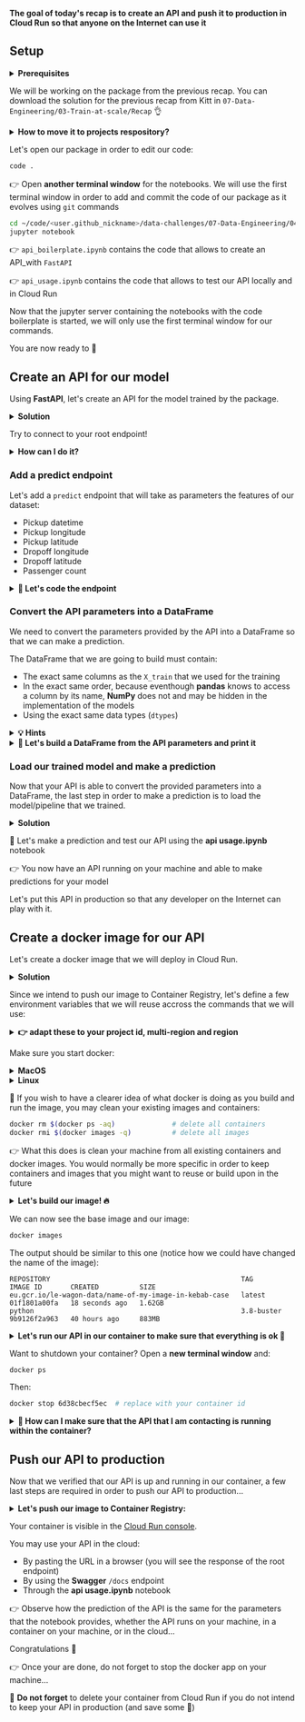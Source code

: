 
**The goal of today's recap is to create an API and push it to production in Cloud Run so that anyone on the Internet can use it**

## Setup

<details>
  <summary markdown='span'><strong> Prerequisites </strong></summary>

  In order to work on this recap you need to have a configured GCP account.

  👉 Container Registry API must be enabled

  👉 Cloud Run API must be enabled

</details>

We will be working on the package from the previous recap. You can download the solution for the previous recap from Kitt in `07-Data-Engineering/03-Train-at-scale/Recap` 👌

<details>
  <summary markdown='span'><strong> How to move it to projects respository? </strong></summary>

  ``` bash
  mv downloaded_solution_package ~/code/<user.github_nickname>/taxifare_predictinprod
  cd ~/code/<user.github_nickname>/taxifare_predictinprod
  ```
</details>

Let's open our package in order to edit our code:

```bash
code .
```

👉 Open **another terminal window** for the notebooks. We will use the first terminal window in order to add and commit the code of our package as it evolves using `git` commands

``` bash
cd ~/code/<user.github_nickname>/data-challenges/07-Data-Engineering/04-Predict-in-production/Recap
jupyter notebook
```

👉 `api_boilerplate.ipynb` contains the code that allows to create an API_with `FastAPI`

👉 `api_usage.ipynb` contains the code that allows to test our API locally and in Cloud Run

Now that the jupyter server containing the notebooks with the code boilerplate is started, we will only use the first terminal window for our commands.

You are now ready to 🎉

## Create an API for our model

Using **FastAPI**, let's create an API for the model trained by the package.

<details>
  <summary markdown='span'><strong> Solution </strong></summary>


  📐 Let's create an `api/fast.py` file and add a root endpoint for the API

  Run the API locally:

  ``` bash
  uvicorn api.fast:app --reload
```

</details>

Try to connect to your root endpoint!

<details>
  <summary markdown='span'><strong> How can I do it? </strong></summary>

  You should be able to connect to the root endpoint your API, either:

  👉 Open the URL served by **uvicorn** in your [http://localhost:8000/](http://localhost:8000/)

  👉 Use the `docs` endpoint of **Swagger** integrated to **FastAPI** in order to test the root endpoint: [http://localhost:8000/docs](http://localhost:8000/docs)

  👉 Using `curl` in the command line as proposed by **Swagger**

  👉 Using the **api usage.ipynb** notebook

</details>

### Add a predict endpoint

Let's add a `predict` endpoint that will take as parameters the features of our dataset:
- Pickup datetime
- Pickup longitude
- Pickup latitude
- Dropoff longitude
- Dropoff latitude
- Passenger count


<details>
  <summary markdown='span'><strong> 📐 Let's code the endpoint </strong></summary>

  Since we started the `uvicorn` server with the `--reload` flag, we can test the new version of the code without restarting `uvicorn`.

  👉 You should be able to test the predict endpoint using [**Swagger**](http://localhost:8000/docs) or the **api usage.ipynb** notebook

  For the moment, the endpoint returns a hard coded value. Let's change that.

  Now that we have a working prediction endpoint, here are the steps for our API to be complete:
  - convert the API parameters into a DataFrame
  - load our trained model
  - make a prediction
  - return the prediction

</details>

### Convert the API parameters into a DataFrame

We need to convert the parameters provided by the API into a DataFrame so that we can make a prediction.

The DataFrame that we are going to build must contain:
- The exact same columns as the `X_train` that we used for the training
- In the exact same order, because eventhough **pandas** knows to access a column by its name, **NumPy** does not and may be hidden in the implementation of the models
- Using the exact same data types (`dtypes`)

<details>
  <summary markdown='span'><strong> 💡 Hints </strong></summary>

  👉 Have a look at the code of the model in order to make sure what those columns are and what data types they use

  👉 The parameters provided by FastAPI are all strings. You probably need to convert them unless you trained your model with `objects`

  In the code of the endpoint, you should be able to `print()` the DataFrame built from the parameters.

  👉 The output of the print will be visible in the logs of your `uvicorn` server (which by default is the ouput of the terminal window). This allows you to make sure that the DataFrame is built correctly

</details>

<details>
  <summary markdown='span'><strong> 📐 Let's build a DataFrame from the API parameters and print it </strong></summary>

  Once the code is done, call the endpoint using the **api usage.ipynb** notebook, and see how the DataFrame gets printed in the console. The output should be similar to this:

  Here is the print of our DataFrame:

  ```
                           key          pickup_datetime  pickup_longitude  pickup_latitude  dropoff_longitude  dropoff_latitude  passenger_count
  0  2009-06-15 17:26:21.0000001  2009-06-15 17:26:21 UTC        -73.844311        40.721319          -73.84161         40.712278                1
  ```

  Here we can see the call to our API that we just made using the notebook (notice how we see the parameters passed in the URL):

  ```
  INFO:     127.0.0.1:52224 - "GET /predict?pickup_datetime=2020-12-12+12%3A12%3A12+UTC&lon1=41.123456&lat1=41.123456&lon2=41.123456&lat2=41.123456&passcount=3 HTTP/1.1" 200 OK
  ```

</details>

### Load our trained model and make a prediction

Now that your API is able to convert the provided parameters into a DataFrame, the last step in order to make a prediction is to load the model/pipeline that we trained.

<details>
  <summary markdown='span'><strong> Solution </strong></summary>

  You may train the model locally in order to retrieve a trained `model.joblib` file, or use the one provided with the solution.

  👉 You may encounter issues loading the model provided in the solution if your version of python or of the packages required in order to train the model substantially differ from the ones used when the model of the solution was trained

  ``` bash
  python -m taxifare.trainer
  ```

  Let's load the model using `joblib` and make a prediction using our DataFrame.

  Now that you can make a prediction, the last step is to return it through the API.

  🚨 FastAPI is going to convert whatever is returned by the function of your endpoint into `json`. This will allow the API response to be retrieved by the caller of the API. In particular, this means that the function of your endpoint cannot return a `ndarray`, because `ndarrays` cannot be converted into `json`... The prediction returned by your model may be contained in a `ndarray`. If this is the case, you need to return the prediction in a basic python code structure composed only of dictionaries, lists, and simple data types such as integers, strings, booleans, or datetimes

</details>

📐 Let's make a prediction and test our API using the **api usage.ipynb** notebook

👉 You now have an API running on your machine and able to make predictions for your model

Let's put this API in production so that any developer on the Internet can play with it.

## Create a docker image for our API

Let's create a docker image that we will deploy in Cloud Run.

<details>
  <summary markdown='span'><strong> Solution </strong></summary>

  First, create a `Dockerfile` containing the instructions allowing to building a docker image:
  - Based on a recent version of python (you may explore [Docker Hub](https://hub.docker.com/))
  - Containing the code for the API + the code for your model/pipeline + your trained model (`model.joblib`)
  - Do not forget to add the list of packages required in order to run your code and make a prediction (`requirements.txt`)
  - Add the steps required in order to install the packages listed in `requirements.txt` in the image
  - Add the instruction allowing to run your API when the container starts
  - Do not forget that we want to deploy this image in Cloud Run, therefore `uvicorn` needs to be told on which port to listen using the `$PORT` environment variable

  🚨 Before you try to run your container, you might want to make sure that all the packages required in order to run the code of the API (which includes loading the model) are present in your `requirements.txt` (for example `fastapi` and `uvicorn`, which allow to create and serve your API)

  📐 Let's write the `Dockerfile`

  You should now be able to build your image and run your container locally.

</details>

Since we intend to push our image to Container Registry, let's define a few environment variables that we will reuse accross the commands that we will use:

<details>
  <summary markdown='span'><strong> 👉 adapt these to your project id, multi-region and region </strong></summary>

  ``` bash
  export GCP_PROJECT_ID="le-wagon-data"
  echo $GCP_PROJECT_ID
  ```

  ``` bash
  export DOCKER_IMAGE_NAME="name-of-my-image-in-kebab-case"
  echo $DOCKER_IMAGE_NAME
  ```

  ``` bash
  export GCR_MULTI_REGION="eu.gcr.io"  # replace with the appropriate multi-region
  echo $GCR_MULTI_REGION
  ```

  ``` bash
  export GCR_REGION="europe-west1"  # replace with the appropriate region
  echo $GCR_REGION
  ```

</details>

Make sure you start docker:

<details>
  <summary markdown='span'><strong> MacOS </strong></summary>

Start the Docker app

</details>

<details>
  <summary markdown='span'><strong> Linux </strong></summary>

  ```bash
  sudo service docker start
  ```

  Once you are done, you will be able to stop docker:

  ```bash
  sudo service docker stop
  ```

</details>

🧹 If you wish to have a clearer idea of what docker is doing as you build and run the image, you may clean your existing images and containers:

``` bash
docker rm $(docker ps -aq)              # delete all containers
docker rmi $(docker images -q)          # delete all images
```

👉 What this does is clean your machine from all existing containers and docker images. You would normally be more specific in order to keep containers and images that you might want to reuse or build upon in the future

<details>
  <summary markdown='span'><strong> Let's build our image! 🔥 </strong></summary>

  ``` bash
  docker build -t $GCR_MULTI_REGION/$GCP_PROJECT_ID/$DOCKER_IMAGE_NAME .
  ```

  👉 See all the instructions (`FROM`, `COPY`, `RUN`, `CMD`) of the Dockerfile being executed one after the other

</details>

We can now see the base image and our image:

``` bash
docker images
```

The output should be similar to this one (notice how we could have changed the name of the image):

```
REPOSITORY                                               TAG          IMAGE ID       CREATED          SIZE
eu.gcr.io/le-wagon-data/name-of-my-image-in-kebab-case   latest       01f1801a00fa   18 seconds ago   1.62GB
python                                                   3.8-buster   9b9126f2a963   40 hours ago     883MB
```
<details>
  <summary markdown='span'><strong> Let's run our API in our container to make sure that everything is ok 🎸 </strong></summary>

  ``` bash
  docker run -e PORT=8000 -p 8000:8000 $GCR_MULTI_REGION/$GCP_PROJECT_ID/$DOCKER_IMAGE_NAME
  ```

  How cool is that that you can connect to your API inside of the container with [Swagger on port 8000](http://localhost:8000/docs) 🎉

  Pretty nice, but the easiest way to test our container is through the **api usage.ipynb** notebook...

</details>

Want to shutdown your container? Open a **new terminal window** and:

``` bash
docker ps
```

Then:

``` bash
docker stop 6d38cbecf5ec  # replace with your container id
```

<details>
  <summary markdown='span'><strong> 🤔 How can I make sure that the API that I am contacting is running within the container? </strong></summary>

  Just restart the container with a different port, and connect to it:

  ``` bash
  docker run -e PORT=8000 -p 8001:8000 $GCR_MULTI_REGION/$GCP_PROJECT_ID/$DOCKER_IMAGE_NAME
  ```

  👉 Here we still use the port 8000 inside of the container: the `-e PORT=8000` flag tells `uvicorn` to listen to this port inside of the container, the `-p 8001:8000` flag maps the `8001` port oustide of the container (in your machine) to the `8000` port inside of the container, which allows you to connect to your `localhost` on the port `8001` in order to contact the API inside of the container

  👉 Connect with [Swagger on port 8001](http://localhost:8001/docs) 🎉

</details>

## Push our API to production

Now that we verified that our API is up and running in our container, a few last steps are required in order to push our API to production...
<details>
  <summary markdown='span'><strong> Let's push our image to Container Registry: </strong></summary>

  ``` bash
  docker push $GCR_MULTI_REGION/$GCP_PROJECT_ID/$DOCKER_IMAGE_NAME
  ```

  👉 This step may take some time is your network connection is not that fast

  Your image now lives in the cloud, you may visit it using the [Container Registry console](https://console.cloud.google.com/gcr)

  Let's deploy our image from Container Registry to Cloud Run:

  ``` bash
  gcloud run deploy --image $GCR_MULTI_REGION/$GCP_PROJECT_ID/$DOCKER_IMAGE_NAME --platform managed --region $GCR_REGION
  ```

  👉 Choose a service name

  👉 **Allow unauthenticated invocations** so that any developer can play with your API

  Your API is now live on the address provided by Cloud Run 🔥

  The URL of your production API is output by the command line and should be similar to:

  ```
  https://name-of-my-image-in-kebab-case-xi54eseqrq-ew.a.run.app
  ```

</details>

Your container is visible in the [Cloud Run console](https://console.cloud.google.com/run).

You may use your API in the cloud:
- By pasting the URL in a browser (you will see the response of the root endpoint)
- By using the **Swagger** `/docs` endpoint
- Through the **api usage.ipynb** notebook

👉 Observe how the prediction of the API is the same for the parameters that the notebook provides, whether the API runs on your machine, in a container on your machine, or in the cloud...

Congratulations 🎉

👉 Once your are done, do not forget to stop the docker app on your machine...

🚨 **Do not forget** to delete your container from Cloud Run if you do not intend to keep your API in production (and save some 💸)
